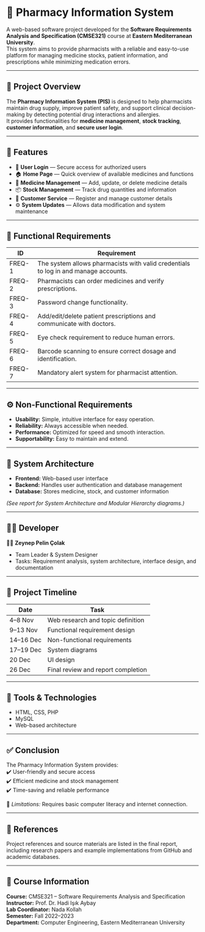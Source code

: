 # 💊 Pharmacy Information System

A web-based software project developed for the **Software Requirements Analysis and Specification (CMSE321)** course at **Eastern Mediterranean University**.  
This system aims to provide pharmacists with a reliable and easy-to-use platform for managing medicine stocks, patient information, and prescriptions while minimizing medication errors.

---

## 📘 Project Overview

The **Pharmacy Information System (PIS)** is designed to help pharmacists maintain drug supply, improve patient safety, and support clinical decision-making by detecting potential drug interactions and allergies.  
It provides functionalities for **medicine management**, **stock tracking**, **customer information**, and **secure user login**.

---

## 🧩 Features

- 👤 **User Login** — Secure access for authorized users  
- 🏠 **Home Page** — Quick overview of available medicines and functions  
- 💊 **Medicine Management** — Add, update, or delete medicine details  
- 📦 **Stock Management** — Track drug quantities and information  
- 🧾 **Customer Service** — Register and manage customer details  
- ⚙️ **System Updates** — Allows data modification and system maintenance  

---

## 🧠 Functional Requirements

| ID | Requirement |
|----|--------------|
| FREQ-1 | The system allows pharmacists with valid credentials to log in and manage accounts. |
| FREQ-2 | Pharmacists can order medicines and verify prescriptions. |
| FREQ-3 | Password change functionality. |
| FREQ-4 | Add/edit/delete patient prescriptions and communicate with doctors. |
| FREQ-5 | Eye check requirement to reduce human errors. |
| FREQ-6 | Barcode scanning to ensure correct dosage and identification. |
| FREQ-7 | Mandatory alert system for pharmacist attention. |

---

## ⚙️ Non-Functional Requirements

- **Usability:** Simple, intuitive interface for easy operation.  
- **Reliability:** Always accessible when needed.  
- **Performance:** Optimized for speed and smooth interaction.  
- **Supportability:** Easy to maintain and extend.  

---

## 🧱 System Architecture

- **Frontend:** Web-based user interface  
- **Backend:** Handles user authentication and database management  
- **Database:** Stores medicine, stock, and customer information  

*(See report for System Architecture and Modular Hierarchy diagrams.)*

---

## 🧍‍♀️ Developer

👩‍💻 **Zeynep Pelin Çolak**  
- Team Leader & System Designer  
- Tasks: Requirement analysis, system architecture, interface design, and documentation  

---

## 📅 Project Timeline

| Date | Task |
|------|------|
| 4–8 Nov | Web research and topic definition |
| 9–13 Nov | Functional requirement design |
| 14–16 Dec | Non-functional requirements |
| 17–19 Dec | System diagrams |
| 20 Dec | UI design |
| 26 Dec | Final review and report completion |

---

## 🧩 Tools & Technologies

- HTML, CSS, PHP  
- MySQL  
- Web-based architecture  

---

## ✅ Conclusion

The Pharmacy Information System provides:  
✔️ User-friendly and secure access  
✔️ Efficient medicine and stock management  
✔️ Time-saving and reliable performance  

🔸 *Limitations:* Requires basic computer literacy and internet connection.  

---

## 🔗 References

Project references and source materials are listed in the final report, including research papers and example implementations from GitHub and academic databases.

---

## 🧾 Course Information

**Course:** CMSE321 – Software Requirements Analysis and Specification  
**Instructor:** Prof. Dr. Hadi Işık Aybay  
**Lab Coordinator:** Nada Kollah  
**Semester:** Fall 2022–2023  
**Department:** Computer Engineering, Eastern Mediterranean University  
